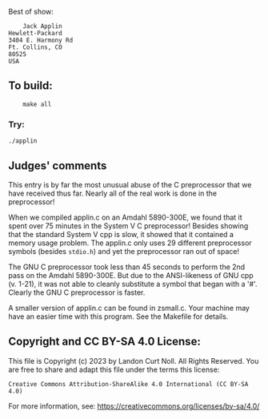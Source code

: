 Best of show:

    	Jack Applin
	Hewlett-Packard
	3404 E. Harmony Rd
	Ft. Collins, CO 
	80525 
	USA

## To build:

        make all


### Try:

	./applin

## Judges' comments

This entry is by far the most unusual abuse of the C preprocessor that
we have received thus far.  Nearly all of the real work is done in the
preprocessor!

When we compiled applin.c on an Amdahl 5890-300E, we found that it
spent over 75 minutes in the System V C preprocessor!  Besides showing
that the standard System V cpp is slow, it showed that it contained a
memory usage problem.  The applin.c only uses 29 different preprocessor
symbols (besides `stdio.h`) and yet the preprocessor ran out of space!

The GNU C preprocessor took less than 45 seconds to perform the 2nd pass 
on the Amdahl 5890-300E.  But due to the ANSI-likeness of GNU cpp (v. 1-21), 
it was not able to cleanly substitute a symbol that began with a '#'.
Clearly the GNU C preprocessor is faster.

A smaller version of applin.c can be found in zsmall.c.  Your machine
may have an easier time with this program.  See the Makefile for details.

## Copyright and CC BY-SA 4.0 License:

This file is Copyright (c) 2023 by Landon Curt Noll.  All Rights Reserved.
You are free to share and adapt this file under the terms this license:

    Creative Commons Attribution-ShareAlike 4.0 International (CC BY-SA 4.0)

For more information, see: https://creativecommons.org/licenses/by-sa/4.0/
